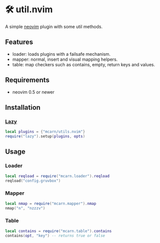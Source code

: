 🛠️ util.nvim
============


A simple [neovim](https://neovim.io) plugin with some util methods.


## Features

- loader: loads plugins with a failsafe mechanism.
- mapper: normal, insert and visual mapping helpers.
- table: map checkers such as contains, empty, return keys and values.

## Requirements

- neovim 0.5 or newer

## Installation

### [Lazy](https://github.com/folke/lazy.nvim)

```lua
local plugins = {"mcarn/utils.nvim"}
require("lazy").setup(plugins, opts)
```


## Usage

### Loader
```lua
local reqload = require("mcarn.loader").reqload
reqload("config.gruvbox")
```
### Mapper
```lua
local nmap = require("mcarn.mapper").nmap
nmap("n", "nzzzv")
```
### Table
```lua
local contains = require("mcarn.table").contains
contains(opt, "key") -- returns true or false
```
